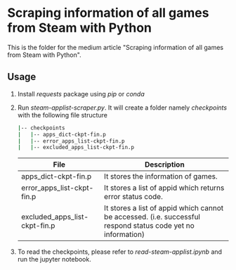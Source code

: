 # Scraping information of all games from Steam with Python

This is the folder for the medium article "Scraping information of all games from Steam with Python".

## Usage

1. Install *requests* package using *pip* or *conda*
2. Run *steam-applist-scraper.py*. It will create a folder namely *checkpoints* with the following file structure

    ```bash
    |-- checkpoints
    |   |-- apps_dict-ckpt-fin.p
    |   |-- error_apps_list-ckpt-fin.p
    |   |-- excluded_apps_list-ckpt-fin.p
    ```

    |File|Description|
    |---|---|
    |apps_dict-ckpt-fin.p|It stores the information of games.|
    |error_apps_list-ckpt-fin.p|It stores a list of appid which returns error status code.|
    |excluded_apps_list-ckpt-fin.p|It stores a list of appid which cannot be accessed. (i.e. successful respond status code yet no information)|

3. To read the checkpoints, please refer to *read-steam-applist.ipynb* and run the jupyter notebook.
